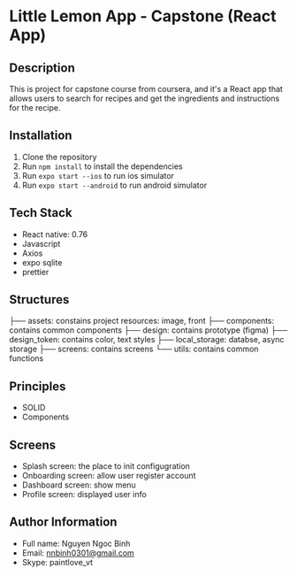 # Little Lemon App - Capstone (React App)

## Description
This is project for capstone course from coursera, and it's a React app that allows users to search for recipes and get the ingredients and instructions for the recipe.

## Installation
1. Clone the repository
2. Run `npm install` to install the dependencies
3. Run `expo start --ios` to run ios simulator
4. Run `expo start --android` to run android simulator

## Tech Stack
- React native: 0.76 
- Javascript 
- Axios 
- expo sqlite 
- prettier

## Structures
├── assets: constains project resources: image, front 
├── components: contains common components
├── design: contains prototype (figma)
├── design_token: contains color, text styles 
├── local_storage: databse, async storage
├── screens: contains screens 
└── utils: contains common functions 

## Principles 
- SOLID 
- Components 

## Screens 
- Splash screen: the place to init configugration
- Onboarding screen: allow user register account
- Dashboard screen: show menu
- Profile screen: displayed user info

## Author Information
- Full name: Nguyen Ngoc Binh
- Email: nnbinh0301@gmail.com
- Skype: paintlove_vt
